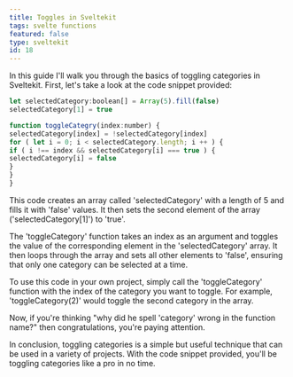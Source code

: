 ```yaml
---
title: Toggles in Sveltekit
tags: svelte functions
featured: false
type: sveltekit
id: 18
---
```


In this guide I'll walk you through the basics of toggling categories in Sveltekit. First, let's take a look at the code snippet provided:


<div class="codeparent">

```javascript
let selectedCategory:boolean[] = Array(5).fill(false)
selectedCategory[1] = true

function toggleCategry(index:number) {
selectedCategory[index] = !selectedCategory[index]
for ( let i = 0; i < selectedCategory.length; i ++ ) {
if ( i !== index && selectedCategory[i] === true ) {
selectedCategory[i] = false
}
}
}
```

</div>

This code creates an array called 'selectedCategory' with a length of 5 and fills it with 'false' values. It then sets the second element of the array ('selectedCategory[1]') to 'true'.

The 'toggleCategory' function takes an index as an argument and toggles the value of the corresponding element in the 'selectedCategory' array. It then loops through the array and sets all other elements to 'false', ensuring that only one category can be selected at a time.

To use this code in your own project, simply call the 'toggleCategory' function with the index of the category you want to toggle. For example, 'toggleCategory(2)' would toggle the second category in the array.

Now, if you're thinking "why did he spell 'category' wrong in the function name?" then congratulations, you're paying attention.

In conclusion, toggling categories is a simple but useful technique that can be used in a variety of projects. With the code snippet provided, you'll be toggling categories like a pro in no time.